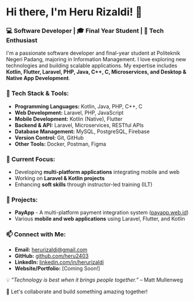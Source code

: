 # Hi there, I'm Heru Rizaldi! 👋

### 💻 Software Developer | 🎓 Final Year Student | 🚀 Tech Enthusiast

I'm a passionate software developer and final-year student at Politeknik Negeri Padang, majoring in Information Management. I love exploring new technologies and building scalable applications. My expertise includes **Kotlin, Flutter, Laravel, PHP, Java, C++, C, Microservices, and Desktop & Native App Development**.

### 🔧 Tech Stack & Tools:

- **Programming Languages:** Kotlin, Java, PHP, C++, C
- **Web Development:** Laravel, PHP, JavaScript
- **Mobile Development:** Kotlin (Native), Flutter
- **Backend & API:** Laravel, Microservices, RESTful APIs
- **Database Management:** MySQL, PostgreSQL, Firebase
- **Version Control:** Git, GitHub
- **Other Tools:** Docker, Postman, Figma

### 🌱 Current Focus:

- Developing **multi-platform applications** integrating mobile and web
- Working on **Laravel & Kotlin projects**
- Enhancing **soft skills** through instructor-led training (ILT)

### 📌 Projects:

- **PayApp** - A multi-platform payment integration system ([payapp.web.id](https://payapp.web.id))
- Various **mobile and web applications** using Laravel, Flutter, and Kotlin

### 📫 Connect with Me:

- **Email:** [herurizaldi@gmail.com](mailto\:herurizaldi@gmail.com)
- **GitHub:** [github.com/heru2403](https://github.com/heru2403)
- **LinkedIn:** [linkedin.com/in/herurizaldi](https://linkedin.com/in/herurizaldi)
- **Website/Portfolio:** [Coming Soon!]

💡 *“Technology is best when it brings people together.”* – Matt Mullenweg

🚀 Let's collaborate and build something amazing together!



